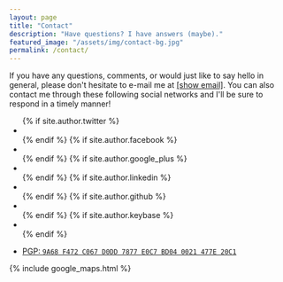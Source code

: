```yaml
---
layout: page
title: "Contact"
description: "Have questions? I have answers (maybe)."
featured_image: "/assets/img/contact-bg.jpg"
permalink: /contact/
---
```


If you have any questions, comments, or would just like to say hello in general, please don't hesitate to e-mail me at <i class="fa fa-envelope-o" aria-hidden="true"></i> <a rel="nofollow" href="//www.google.com/recaptcha/mailhide/d?k=01ncc726fFMUEHv8sz5LEobQ==&amp;c=a3UFIHYNDKz_Z3A1uaHhaAMK4Y5wr0o2Thiww0TkfCE=" onclick="window.open('http://www.google.com/recaptcha/mailhide/d?k\07501ncc726fFMUEHv8sz5LEobQ\75\75\46c\75a3UFIHYNDKz_Z3A1uaHhaAMK4Y5wr0o2Thiww0TkfCE\075', '', 'toolbar=0,scrollbars=0,location=0,statusbar=0,menubar=0,resizable=0,width=500,height=300'); return false;" title="Reveal this e-mail address">[show email]</a>. You can also contact me through these following social networks and I'll be sure to respond in a timely manner!

<ul class="list-inline text-center fa-3x">
  {% if site.author.twitter %}
  <li>
    <a rel="me" href="//twitter.com/{{ site.author.twitter }}">
      <i class="fa fa-twitter" aria-hidden="true"></i>
    </a>
  </li>
  {% endif %}
  {% if site.author.facebook %}
  <li>
    <a rel="me" href="//facebook.com/{{ site.author.facebook }}">
      <i class="fa fa-facebook" aria-hidden="true"></i>
    </a>
  </li>
  {% endif %}
  {% if site.author.google_plus %}
  <li>
    <a rel="me" href="//google.com/+{{ site.author.google_plus }}">
      <i class="fa fa-google-plus" aria-hidden="true"></i>
    </a>
  </li>
  {% endif %}
  {% if site.author.linkedin %}
  <li>
    <a rel="me" href="//linkedin.com/in/{{ site.author.linkedin }}">
      <i class="fa fa-linkedin" aria-hidden="true"></i>
    </a>
  </li>
  {% endif %}
  {% if site.author.github %}
  <li>
    <a rel="me" href="//github.com/{{ site.author.github }}">
      <i class="fa fa-github" aria-hidden="true"></i>
    </a>
  </li>
  {% endif %}
  {% if site.author.keybase %}
  <li>
    <a rel="me" href="//keybase.io/{{ site.author.keybase }}">
      <i class="fa fa-key" aria-hidden="true"></i>
    </a>
  </li>
  {% endif %}
</ul>

<ul class="list-inline text-center">
  <li>
    <a href="//keybase.io/milanaryal/key.asc">
      PGP: <code>9A68 F472 C067 D0DD 7877 E0C7 BD04 0021 477E 20C1</code>
    </a>
  </li>
</ul>

{% include google_maps.html %}
